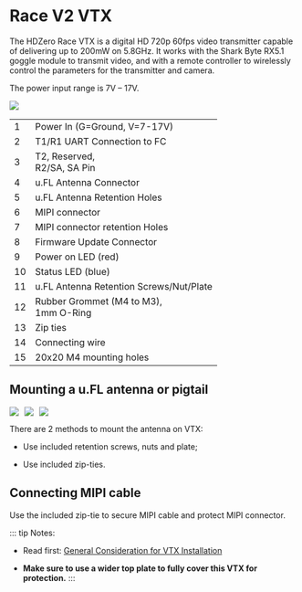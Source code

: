 # Race V2 VTX

The HDZero Race VTX is a digital HD 720p 60fps video transmitter capable of delivering up to 200mW on 5.8GHz. It works with the Shark Byte RX5.1 goggle module to transmit video, and with a remote controller to wirelessly control the parameters for the transmitter and camera.

The power input range is 7V – 17V.

<img src="/media/image42.png">

<table id="table16">
<tr>
<td>1</td>
<td>Power In (G=Ground, V=7-17V)</td>
</tr>
<tr>
<td>2</td>
<td>T1/R1 UART Connection to FC</td>
</tr>
<tr>
<td>3</td>
<td>T2, Reserved, <br>R2/SA, SA Pin</td>
</tr>
<tr>
<td>4</td>
<td>u.FL Antenna Connector</td>
</tr>
<tr>
<td>5</td>
<td>u.FL Antenna Retention Holes</td>
</tr>
<tr>
<td>6</td>
<td>MIPI connector</td>
</tr>
<tr>
<td>7</td>
<td>MIPI connector retention Holes</td>
</tr>
<tr>
<td>8</td>
<td>Firmware Update Connector</td>
</tr>
<tr>
<td>9</td>
<td>Power on LED (red)</td>
</tr>
<tr>
<td>10</td>
<td>Status LED (blue)</td>
</tr>
<tr>
<td>11</td>
<td>u.FL Antenna Retention Screws/Nut/Plate</td>
</tr>
<tr>
<td>12</td>
<td>Rubber Grommet (M4 to M3), <br>1mm O-Ring</td>
</tr>
<tr>
<td>13</td>
<td>Zip ties</td>
</tr>
<tr>
<td>14</td>
<td>Connecting wire</td>
</tr>
<tr>
<td>15</td>
<td>20x20 M4 mounting holes</td>
</tr>
</table>

## Mounting a u.FL antenna or pigtail

<div style="display: flex;gap: 10px;">
<img src="/media/image43.png">
<img src="/media/image44.png">
<img src="/media/image45.png">
</div>

There are 2 methods to mount the antenna on VTX:

- Use included retention screws, nuts and plate;

- Use included zip-ties.



## Connecting MIPI cable

Use the included zip-tie to secure MIPI cable and protect MIPI connector.


::: tip
Notes:

- Read first: [General Consideration for VTX Installation](vtx-general.md)

- **Make sure to use a wider top plate to fully cover this VTX for protection.**
:::